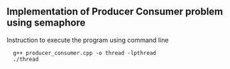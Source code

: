## Implementation of Producer Consumer problem using semaphore

Instruction to execute the program using command line
```
  g++ producer_consumer.cpp -o thread -lpthread
  ./thread
```
